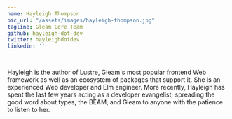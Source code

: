 ```yaml
---
name: Hayleigh Thompson
pic_url: "/assets/images/hayleigh-thompson.jpg"
tagline: Gleam Core Team
github: hayleigh-dot-dev
twitter: hayleighdotdev
linkedin: ''

---
```

Hayleigh is the author of Lustre, Gleam's most popular frontend Web framework as well as an ecosystem of packages that support it.  She is an experienced Web developer and Elm engineer. More recently, Hayleigh has spent the last few years acting as a developer evangelist; spreading the good word about types, the BEAM, and Gleam to anyone with the patience to listen to her.

